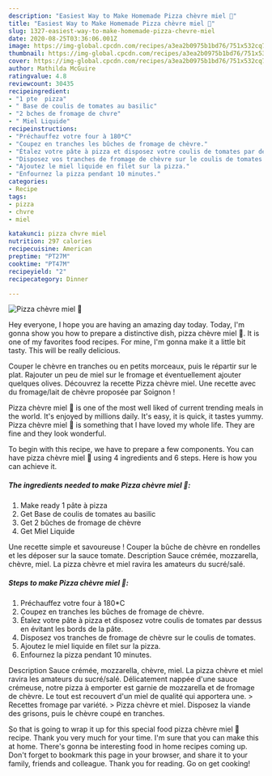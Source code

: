 ```yaml
---
description: "Easiest Way to Make Homemade Pizza chèvre miel 🧀"
title: "Easiest Way to Make Homemade Pizza chèvre miel 🧀"
slug: 1327-easiest-way-to-make-homemade-pizza-chevre-miel
date: 2020-08-25T03:36:06.001Z
image: https://img-global.cpcdn.com/recipes/a3ea2b0975b1bd76/751x532cq70/pizza-chevre-miel-🧀-photo-principale-de-la-recette.jpg
thumbnail: https://img-global.cpcdn.com/recipes/a3ea2b0975b1bd76/751x532cq70/pizza-chevre-miel-🧀-photo-principale-de-la-recette.jpg
cover: https://img-global.cpcdn.com/recipes/a3ea2b0975b1bd76/751x532cq70/pizza-chevre-miel-🧀-photo-principale-de-la-recette.jpg
author: Mathilda McGuire
ratingvalue: 4.8
reviewcount: 30435
recipeingredient:
- "1 pte  pizza"
- " Base de coulis de tomates au basilic"
- "2 bches de fromage de chvre"
- " Miel Liquide"
recipeinstructions:
- "Préchauffez votre four à 180*C"
- "Coupez en tranches les bûches de fromage de chèvre."
- "Étalez votre pâte à pizza et disposez votre coulis de tomates par dessus en évitant les bords de la pâte."
- "Disposez vos tranches de fromage de chèvre sur le coulis de tomates."
- "Ajoutez le miel liquide en filet sur la pizza."
- "Enfournez la pizza pendant 10 minutes."
categories:
- Recipe
tags:
- pizza
- chvre
- miel

katakunci: pizza chvre miel 
nutrition: 297 calories
recipecuisine: American
preptime: "PT27M"
cooktime: "PT47M"
recipeyield: "2"
recipecategory: Dinner

---
```



![Pizza chèvre miel 🧀](https://img-global.cpcdn.com/recipes/a3ea2b0975b1bd76/751x532cq70/pizza-chevre-miel-🧀-photo-principale-de-la-recette.jpg)

Hey everyone, I hope you are having an amazing day today. Today, I'm gonna show you how to prepare a distinctive dish, pizza chèvre miel 🧀. It is one of my favorites food recipes. For mine, I'm gonna make it a little bit tasty. This will be really delicious.

Couper le chèvre en tranches ou en petits morceaux, puis le répartir sur le plat. Rajouter un peu de miel sur le fromage et éventuellement ajouter quelques olives. Découvrez la recette Pizza chèvre miel. Une recette avec du fromage/lait de chèvre proposée par Soignon !

Pizza chèvre miel 🧀 is one of the most well liked of current trending meals in the world. It's enjoyed by millions daily. It's easy, it is quick, it tastes yummy. Pizza chèvre miel 🧀 is something that I have loved my whole life. They are fine and they look wonderful.


To begin with this recipe, we have to prepare a few components. You can have pizza chèvre miel 🧀 using 4 ingredients and 6 steps. Here is how you can achieve it.

<!--inarticleads1-->

##### The ingredients needed to make Pizza chèvre miel 🧀:

1. Make ready 1 pâte à pizza
1. Get  Base de coulis de tomates au basilic
1. Get 2 bûches de fromage de chèvre
1. Get  Miel Liquide


Une recette simple et savoureuse ! Couper la bûche de chèvre en rondelles et les déposer sur la sauce tomate. Description Sauce crémée, mozzarella, chèvre, miel. La pizza chèvre et miel ravira les amateurs du sucré/salé. 

<!--inarticleads2-->

##### Steps to make Pizza chèvre miel 🧀:

1. Préchauffez votre four à 180*C
1. Coupez en tranches les bûches de fromage de chèvre.
1. Étalez votre pâte à pizza et disposez votre coulis de tomates par dessus en évitant les bords de la pâte.
1. Disposez vos tranches de fromage de chèvre sur le coulis de tomates.
1. Ajoutez le miel liquide en filet sur la pizza.
1. Enfournez la pizza pendant 10 minutes.


Description Sauce crémée, mozzarella, chèvre, miel. La pizza chèvre et miel ravira les amateurs du sucré/salé. Délicatement nappée d&#39;une sauce crémeuse, notre pizza à emporter est garnie de mozzarella et de fromage de chèvre. Le tout est recouvert d&#39;un miel de qualité qui apportera une. &gt; Recettes fromage par variété. &gt; Pizza chèvre et miel. Disposez la viande des grisons, puis le chèvre coupé en tranches. 

So that is going to wrap it up for this special food pizza chèvre miel 🧀 recipe. Thank you very much for your time. I'm sure that you can make this at home. There's gonna be interesting food in home recipes coming up. Don't forget to bookmark this page in your browser, and share it to your family, friends and colleague. Thank you for reading. Go on get cooking!
